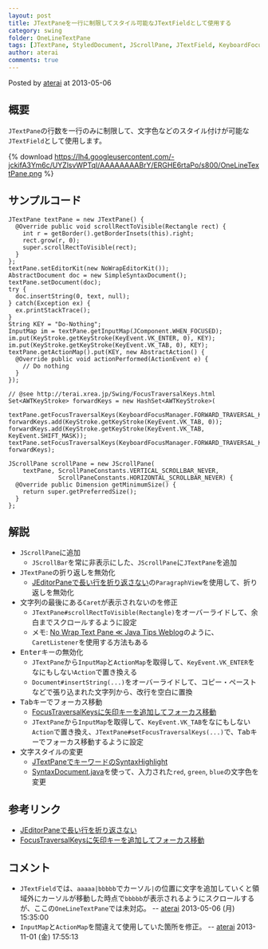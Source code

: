 ```yaml
---
layout: post
title: JTextPaneを一行に制限してスタイル可能なJTextFieldとして使用する
category: swing
folder: OneLineTextPane
tags: [JTextPane, StyledDocument, JScrollPane, JTextField, KeyboardFocusManager, Focus, InputMap, ActionMap]
author: aterai
comments: true
---
```


Posted by [aterai](http://terai.xrea.jp/aterai.html) at 2013-05-06

## 概要
`JTextPane`の行数を一行のみに制限して、文字色などのスタイル付けが可能な`JTextField`として使用します。

{% download https://lh4.googleusercontent.com/-jckifA3Ym6c/UYZlsvWPTqI/AAAAAAAABrY/ERGHE6rtaPo/s800/OneLineTextPane.png %}

## サンプルコード
<pre class="prettyprint"><code>JTextPane textPane = new JTextPane() {
  @Override public void scrollRectToVisible(Rectangle rect) {
    int r = getBorder().getBorderInsets(this).right;
    rect.grow(r, 0);
    super.scrollRectToVisible(rect);
  }
};
textPane.setEditorKit(new NoWrapEditorKit());
AbstractDocument doc = new SimpleSyntaxDocument();
textPane.setDocument(doc);
try {
  doc.insertString(0, text, null);
} catch(Exception ex) {
  ex.printStackTrace();
}
String KEY = "Do-Nothing";
InputMap im = textPane.getInputMap(JComponent.WHEN_FOCUSED);
im.put(KeyStroke.getKeyStroke(KeyEvent.VK_ENTER, 0), KEY);
im.put(KeyStroke.getKeyStroke(KeyEvent.VK_TAB, 0), KEY);
textPane.getActionMap().put(KEY, new AbstractAction() {
  @Override public void actionPerformed(ActionEvent e) {
    // Do nothing
  }
});

// @see http://terai.xrea.jp/Swing/FocusTraversalKeys.html
Set&lt;AWTKeyStroke&gt; forwardKeys = new HashSet&lt;AWTKeyStroke&gt;(
    textPane.getFocusTraversalKeys(KeyboardFocusManager.FORWARD_TRAVERSAL_KEYS));
forwardKeys.add(KeyStroke.getKeyStroke(KeyEvent.VK_TAB, 0));
forwardKeys.add(KeyStroke.getKeyStroke(KeyEvent.VK_TAB, KeyEvent.SHIFT_MASK));
textPane.setFocusTraversalKeys(KeyboardFocusManager.FORWARD_TRAVERSAL_KEYS, forwardKeys);

JScrollPane scrollPane = new JScrollPane(
    textPane, ScrollPaneConstants.VERTICAL_SCROLLBAR_NEVER,
              ScrollPaneConstants.HORIZONTAL_SCROLLBAR_NEVER) {
  @Override public Dimension getMinimumSize() {
    return super.getPreferredSize();
  }
};
</code></pre>

## 解説
- `JScrollPane`に追加
    - `JScrollBar`を常に非表示にした、`JScrollPane`に`JTextPane`を追加
- `JTextPane`の折り返しを無効化
    - [JEditorPaneで長い行を折り返さない](http://terai.xrea.jp/Swing/NoWrapTextPane.html)の`ParagraphView`を使用して、折り返しを無効化
- 文字列の最後にある`Caret`が表示されないのを修正
    - `JTextPane#scrollRectToVisible(Rectangle)`をオーバーライドして、余白までスクロールするように設定
    - メモ: [No Wrap Text Pane ≪ Java Tips Weblog](http://tips4java.wordpress.com/2009/01/25/no-wrap-text-pane/)のように、`CaretListener`を使用する方法もある
- <kbd>Enter</kbd>キーの無効化
    - `JTextPane`から`InputMap`と`ActionMap`を取得して、`KeyEvent.VK_ENTER`をなにもしない`Action`で置き換える
    - `Document#insertString(...)`をオーバーライドして、コピー・ペーストなどで張り込まれた文字列から、改行を空白に置換
- <kbd>Tab</kbd>キーでフォーカス移動
    - [FocusTraversalKeysに矢印キーを追加してフォーカス移動](http://terai.xrea.jp/Swing/FocusTraversalKeys.html)
    - `JTextPane`から`InputMap`を取得して、`KeyEvent.VK_TAB`をなにもしない`Action`で置き換え、`JTextPane#setFocusTraversalKeys(...)`で、<kbd>Tab</kbd>キーでフォーカス移動するように設定
- 文字スタイルの変更
    - [JTextPaneでキーワードのSyntaxHighlight](http://terai.xrea.jp/Swing/SimpleSyntaxHighlight.html)
    - [SyntaxDocument.java](http://www.discoverteenergy.com/files/SyntaxDocument.java)を使って、入力された`red`, `green`, `blue`の文字色を変更

<!-- dummy comment line for breaking list -->

## 参考リンク
- [JEditorPaneで長い行を折り返さない](http://terai.xrea.jp/Swing/NoWrapTextPane.html)
- [FocusTraversalKeysに矢印キーを追加してフォーカス移動](http://terai.xrea.jp/Swing/FocusTraversalKeys.html)

<!-- dummy comment line for breaking list -->

## コメント
- `JTextField`では、`aaaaa|bbbbb`でカーソル`|`の位置に文字を追加していくと領域外にカーソルが移動した時点で`bbbbb`が表示されるようにスクロールするが、ここの`OneLineTextPane`では未対応。 -- [aterai](http://terai.xrea.jp/aterai.html) 2013-05-06 (月) 15:35:00
- `InputMap`と`ActionMap`を間違えて使用していた箇所を修正。 -- [aterai](http://terai.xrea.jp/aterai.html) 2013-11-01 (金) 17:55:13

<!-- dummy comment line for breaking list -->

